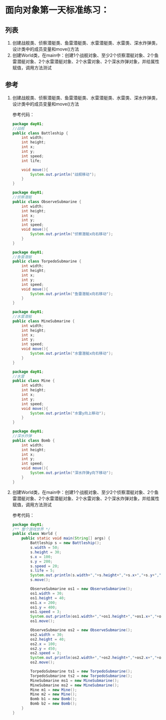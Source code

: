 # 面向对象第一天标准练习：

## 列表

1. 创建战舰类、侦察潜艇类、鱼雷潜艇类、水雷潜艇类、水雷类、深水炸弹类，设计类中的成员变量和move()方法
2. 创建World类，在main中：创建1个战舰对象、至少2个侦察潜艇对象、2个鱼雷潜艇对象、2个水雷潜艇对象、2个水雷对象、2个深水炸弹对象，并给属性赋值，调用方法测试



## 参考

1. 创建战舰类、侦察潜艇类、鱼雷潜艇类、水雷潜艇类、水雷类、深水炸弹类，设计类中的成员变量和move()方法

   参考代码：

   ```java
   package day01;
   //战舰
   public class Battleship {
       int width;
       int height;
       int x;
       int y;
       int speed;
       int life;
   
       void move(){
           System.out.println("战舰移动");
       }
   }
   
   ```
   
   ```java
   package day01;
   //侦察潜艇
   public class ObserveSubmarine {
       int width;
       int height;
       int x;
       int y;
       int speed;
       void move(){
           System.out.println("侦察潜艇x向右移动");
       }
   }
   ```
   ```java
   package day01;
   //鱼雷潜艇
   public class TorpedoSubmarine {
       int width;
       int height;
       int x;
       int y;
       int speed;
       void move(){
           System.out.println("鱼雷潜艇x向右移动");
       }
   }
   ```
   ```java
   package day01;
   //水雷潜艇
   public class MineSubmarine {
       int width;
       int height;
       int x;
       int y;
       int speed;
       void move(){
           System.out.println("水雷潜艇x向右移动");
       }
   }
   ```
   ```java
   package day01;
   //水雷
   public class Mine {
       int width;
       int height;
       int x;
       int y;
       int speed;
       void move(){
           System.out.println("水雷y向上移动");
       }
   }
   ```
   ```java
   package day01;
   //深水炸弹
   public class Bomb {
       int width;
       int height;
       int x;
       int y;
       int speed;
       void move(){
           System.out.println("深水炸弹y向下移动");
       }
   }
   ```

2. 创建World类，在main中：创建1个战舰对象、至少2个侦察潜艇对象、2个鱼雷潜艇对象、2个水雷潜艇对象、2个水雷对象、2个深水炸弹对象，并给属性赋值，调用方法测试

   参考代码：

   ```java
   package day01;
   /** 整个游戏世界 */
   public class World {
       public static void main(String[] args) {
           Battleship s = new Battleship();
           s.width = 50;
           s.height = 30;
           s.x = 100;
           s.y = 200;
           s.speed = 20;
           s.life = 5;
           System.out.println(s.width+","+s.height+","+s.x+","+s.y+","+s.speed+","+s.life);
           s.move();
   
           ObserveSubmarine os1 = new ObserveSubmarine();
           os1.width = 30;
           os1.height = 40;
           os1.x = 200;
           os1.y = 400;
           os1.speed = 3;
           System.out.println(os1.width+","+os1.height+","+os1.x+","+os1.y+","+os1.speed);
           os1.move();
   
           ObserveSubmarine os2 = new ObserveSubmarine();
           os2.width = 30;
           os2.height = 40;
           os2.x = 100;
           os2.y = 450;
           os2.speed = 3;
           System.out.println(os2.width+","+os2.height+","+os2.x+","+os2.y+","+os2.speed);
           os2.move();
   
           TorpedoSubmarine ts1 = new TorpedoSubmarine();
           TorpedoSubmarine ts2 = new TorpedoSubmarine();
           MineSubmarine ms1 = new MineSubmarine();
           MineSubmarine ms2 = new MineSubmarine();
           Mine m1 = new Mine();
           Mine m2 = new Mine();
           Bomb b1 = new Bomb();
           Bomb b2 = new Bomb();
       }
   }
   ```
   
   
